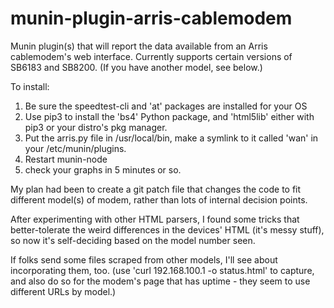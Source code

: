 # munin-plugin-arris-cablemodem
Munin plugin(s) that will report the data available from an Arris cablemodem's web interface.
Currently supports certain versions of SB6183 and SB8200.
(If you have another model, see below.)

To install:
1) Be sure the speedtest-cli  and 'at' packages are installed for your OS
2) Use pip3 to install the 'bs4' Python package, and 'html5lib' either with pip3 or your distro's pkg manager.
3) Put the arris.py file in /usr/local/bin, make a symlink to it called 'wan' in your /etc/munin/plugins.
4) Restart munin-node
5) check your graphs in 5 minutes or so.

My plan had been to create a git patch file that changes the code to fit different model(s) of modem, rather than lots of internal decision points.

After experimenting with other HTML parsers, I found some tricks that better-tolerate the weird differences in the devices' HTML (it's messy stuff), so now it's self-deciding based on the model number seen.

If folks send some files scraped from other models, I'll see about incorporating them, too.
(use 'curl 192.168.100.1 -o status.html' to capture, and also do so for the modem's page that has uptime - they seem to use different URLs by model.)
